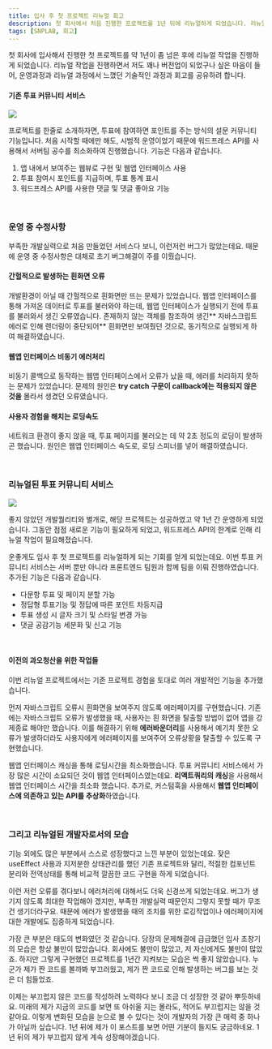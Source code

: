 ```yaml
---
title: 입사 후 첫 프로젝트 리뉴얼 회고
description: 첫 회사에서 처음 진행한 프로젝트를 1년 뒤에 리뉴얼하게 되었습니다. 리뉴얼 작업에 대한 회고와 함께 기존 프로젝트의 아쉬웠던 점을 기술적으로 보완한 내용을 공유합니다.
tags: [SNPLAB, 회고]
---
```


첫 회사에 입사해서 진행한 첫 프로젝트를 약 1년이 좀 넘은 후에 리뉴얼 작업을 진행하게 되었습니다.
리뉴얼 작업을 진행하면서 저도 꽤나 버전업이 되었구나 싶은 마음이 들어, 운영과정과 리뉴얼 과정에서 느꼈던 기술적인 과정과 회고를 공유하려 합니다.

#### 기존 투표 커뮤니티 서비스

![](https://velog.velcdn.com/images/te-ing/post/6e3c1c4e-fa83-492f-87d5-bebddb220222/image.png)

프로젝트를 한줄로 소개하자면, 투표에 참여하면 포인트를 주는 방식의 설문 커뮤니티 기능입니다.
처음 시작할 때에만 해도, 시범적 운영이었기 때문에 워드프레스 API를 사용해서 서버팀 공수를 최소화하여 진행했습니다. 기능은 다음과 같습니다.

1. 앱 내에서 보여주는 웹뷰로 구현 및 웹앱 인터페이스 사용
2. 투표 참여시 포인트를 지급하며, 투표 통계 표시
3. 워드프레스 API를 사용한 댓글 및 댓글 좋아요 기능

<br />

### 운영 중 수정사항

부족한 개발실력으로 처음 만들었던 서비스다 보니, 이런저런 버그가 많았는데요. 때문에 운영 중 수정사항은 대체로 초기 버그해결이 주를 이뤘습니다.

#### 간헐적으로 발생하는 흰화면 오류

개발환경이 아닐 때 간헐적으로 흰화면만 뜨는 문제가 있었습니다.
웹앱 인터페이스를 통해 가져온 데이터로 투표를 불러와야 하는데, 웹앱 인터페이스가 실행되기 전에 투표를 불러와서 생긴 오류였습니다.
존재하지 않는 객체를 참조하여 생긴** 자바스크립트 에러로 인해 렌더링이 중단되어** 흰화면만 보여줬던 것으로, 동기적으로 실행되게 하여 해결하였습니다.

#### 웹앱 인터페이스 비동기 에러처리

비동기 콜백으로 동작하는 웹앱 인터페이스에서 오류가 났을 때, 에러를 처리하지 못하는 문제가 있었습니다. 문제의 원인은 **try catch 구문이 callback에는 적용되지 않은 것을** 몰라서 생겼던 오류였습니다.

#### 사용자 경험을 해치는 로딩속도

네트워크 환경이 좋지 않을 때, 투표 페이지를 불러오는 데 약 2초 정도의 로딩이 발생하곤 했습니다. 원인은 웹앱 인터페이스 속도로, 로딩 스피너를 넣어 해결하였습니다.

<br />

### 리뉴얼된 투표 커뮤니티 서비스

![](https://velog.velcdn.com/images/te-ing/post/47dd1f25-c5d3-44c9-8f95-98ec631a8ac1/image.png)

좋지 않았던 개발퀄리티와 별개로, 해당 프로젝트는 성공하였고 약 1년 간 운영하게 되었습니다. 그동안 점점 새로운 기능이 필요하게 되었고, 워드프레스 API의 한계로 인해 리뉴얼 작업이 필요해졌습니다.

운좋게도 입사 후 첫 프로젝트를 리뉴얼하게 되는 기회를 얻게 되었는데요. 이번 투표 커뮤니티 서비스는 서버 뿐만 아니라 프론트엔드 팀원과 함께 팀을 이뤄 진행하였습니다.
추가된 기능은 다음과 같습니다.

- 다문항 투표 및 페이지 분할 가능
- 정답형 투표기능 및 정답에 따른 포인트 차등지급
- 투표 생성 시 글자 크기 및 스타일 변경 가능
- 댓글 공감기능 세분화 및 신고 기능

<br />

#### 이전의 과오청산을 위한 작업들

이번 리뉴얼 프로젝트에서는 기존 프로젝트 경험을 토대로 여러 개발적인 기능을 추가했습니다.

먼저 자바스크립트 오류시 흰화면을 보여주지 않도록 에러페이지를 구현했습니다.
기존에는 자바스크립트 오류가 발생했을 때, 사용자는 흰 화면을 탈출할 방법이 없어 앱을 강제종료 해야만 했습니다.
이를 해결하기 위해 **에러바운더리**를 사용해서 예기치 못한 오류가 발생하더라도 사용자에게 에러페이지를 보여주어 오류상황을 탈출할 수 있도록 구현했습니다.

웹앱 인터페이스 캐싱을 통해 로딩시간을 최소화했습니다.
투표 커뮤니티 서비스에서 가장 많은 시간이 소요되던 것이 웹앱 인터페이스였는데요. **리액트쿼리의 캐싱**을 사용해서 웹앱 인터페이스 시간을 최소화 했습니다.
추가로, 커스텀훅을 사용해서 **웹앱 인터페이스에 의존하고 있는 API를 추상화**하였습니다.

<br />

### 그리고 리뉴얼된 개발자로서의 모습

기능 외에도 많은 부분에서 스스로 성장했다고 느낀 부분이 있었는데요.
잦은 useEffect 사용과 지저분한 상태관리를 했던 기존 프로젝트와 달리, 적절한 컴포넌트 분리와 전역상태를 통해 비교적 깔끔한 코드 구현을 하게 되었습니다.

이런 저런 오류를 겪다보니 에러처리에 대해서도 더욱 신경쓰게 되었는데요. 버그가 생기지 않도록 최대한 작업해야 겠지만, 부족한 개발실력 때문인지 그렇지 못할 때가 무조건 생기더라구요. 때문에 에러가 발생했을 때의 조치를 위한 로깅작업이나 에러페이지에 대한 개발에도 집중하게 되었습니다.

가장 큰 부분은 태도의 변화였던 것 같습니다. 당장의 문제해결에 급급했던 입사 초창기의 모습은 항상 불만이 많았습니다. 회사에도 불만이 많았고, 저 자신에게도 불만이 많았죠. 하지만 그렇게 구현했던 프로젝트를 1년간 지켜보는 모습은 썩 좋지 않았습니다. 누군가 제가 짠 코드를 볼까봐 부끄러웠고, 제가 짠 코드로 인해 발생하는 버그를 보는 것은 더 힘들었죠.

이제는 부끄럽지 않은 코드를 작성하려 노력하다 보니 조금 더 성장한 것 같아 뿌듯하네요. 미래의 제가 지금의 코드를 보면 또 아쉬울 지는 몰라도, 적어도 부끄럽지는 않을 것 같아요. 이렇게 변화된 모습을 눈으로 볼 수 있다는 것이 개발자의 가장 큰 매력 중 하나가 아닐까 싶습니다. 1년 뒤에 제가 이 포스트를 보면 어떤 기분이 들지도 궁금하네요. 1년 뒤의 제가 부끄럽지 않게 계속 성장해야겠습니다.
